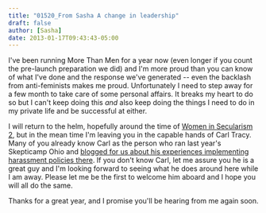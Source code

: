 ```yaml
---
title: "01520_From Sasha A change in leadership"
draft: false
author: [Sasha]
date: 2013-01-17T09:43:43-05:00
---
```


I've been running More Than Men for a year now (even longer if you count the pre-launch preparation we did) and I'm more proud than you can know of what I've done and the response we've generated -- even the backlash from anti-feminists makes me proud. Unfortunately I need to step away for a few month to take care of some personal affairs. It breaks my heart to do so but I can't keep doing this _and_ also keep doing the things I need to do in my private life and be successful at either.

I will return to the helm, hopefully around the time of [Women in Secularism 2](http://www.womeninsecularism.org/), but in the mean time I'm leaving you in the capable hands of Carl Tracy. Many of you already know Carl as the person who ran last year's Skepticamp Ohio and [blogged for us about his experiences implementing harassment policies there](http://www.morethanmen.org/2012/06/20/respect-as-it-applies-to-anti-harassment-policies/). If you don't know Carl, let me assure you he is a great guy and I'm looking forward to seeing what he does around here while I am away. Please let me be the first to welcome him aboard and I hope you will all do the same.

Thanks for a great year, and I promise you'll be hearing from me again soon.
